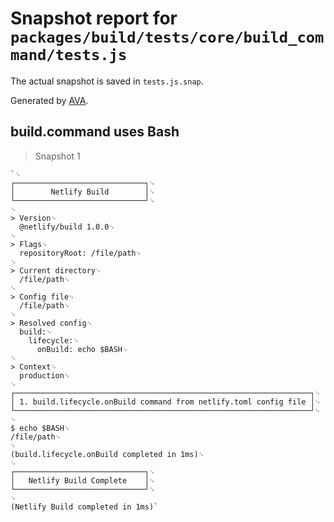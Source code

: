 # Snapshot report for `packages/build/tests/core/build_command/tests.js`

The actual snapshot is saved in `tests.js.snap`.

Generated by [AVA](https://ava.li).

## build.command uses Bash

> Snapshot 1

    `␊
    ┌─────────────────────────────┐␊
    │        Netlify Build        │␊
    └─────────────────────────────┘␊
    ␊
    > Version␊
      @netlify/build 1.0.0␊
    ␊
    > Flags␊
      repositoryRoot: /file/path␊
    ␊
    > Current directory␊
      /file/path␊
    ␊
    > Config file␊
      /file/path␊
    ␊
    > Resolved config␊
      build:␊
        lifecycle:␊
          onBuild: echo $BASH␊
    ␊
    > Context␊
      production␊
    ␊
    ┌──────────────────────────────────────────────────────────────────┐␊
    │ 1. build.lifecycle.onBuild command from netlify.toml config file │␊
    └──────────────────────────────────────────────────────────────────┘␊
    ␊
    $ echo $BASH␊
    /file/path␊
    ␊
    (build.lifecycle.onBuild completed in 1ms)␊
    ␊
    ┌─────────────────────────────┐␊
    │   Netlify Build Complete    │␊
    └─────────────────────────────┘␊
    ␊
    (Netlify Build completed in 1ms)`

